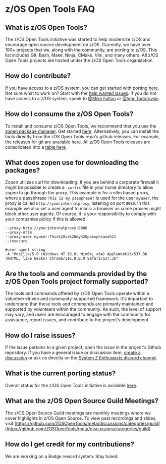 # z/OS Open Tools FAQ

## What is z/OS Open Tools?
The z/OS Open Tools initiative was started to help modernize z/OS and encourage open source development on z/OS. Currently, we have over 190+ projects that we, along with the community, are porting to z/OS. This list includes Git, Bash, Make, Ninja, CMake, Vim, and many others. All z/OS Open Tools projects are hosted under the z/OS Open Tools organization.

## How do I contribute?
If you have access to a z/OS system, you can get started with porting [here](https://zosopentools.github.io/meta/#/Guides/Porting). Not sure what to work on? Start with the [help wanted issues](https://github.com/ZOSOpenTools/meta/labels/help%20wanted). If you do not have access to a z/OS system, speak to [@Mike Fulton](https://github.com/MikeFultonDev) or [@Igor Todorovski](https://github.com/IgorTodorovskiIBM).

## How do I consume the z/OS Open Tools?

To install and consume z/OS Open Tools, we recommend that you use the [zopen package manager](https://zosopentools.github.io/meta/#/Guides/ThePackageManager?id=using-the-package-manager). Get started [here](https://zosopentools.github.io/meta/#/Guides/QuickStart). 
Alternatively, you can install the tools directly from the zOS Open Tools repo's github releases. For example, the releases for git are available [here]( https://github.com/ZOSOpenTools/gitport/releases). All z/OS Open Tools releases are consolidated into a [table here](https://zosopentools.github.io/meta/#/Latest).

## What does zopen use for downloading the packages?
Zopen utilizes curl for downloading. If you are behind a corporate firewall it might be possible to create a `.curlrc` file in your home directory to allow zopen to go through the proxy. This example is for a ntlm based proxy, where a passphrase `This is my passphase!` is used for the user `myuser`, the proxy is called `http://yourinternalproxy`, listening on port `8080`. In this example we also set a user agent to mimic a browser as some proxies might block other user agents. Of course, it is your responsibility to comply with your companies policy if this is allowed.
```
--proxy http://yourinternalproxy:8080
--proxy-ntlm
--proxy-user myuser:This%20is%20my%20passphrase%21
--insecure

#user agent string
-A "Mozilla/5.0 (Windows NT 10.0; Win64; x64) AppleWebKit/537.36 (KHTML, like Gecko) Chrome/116.0.0.0 Safari/537.36"
```

## Are the tools and commands provided by the z/OS Open Tools project formally supported?
The tools and commands offered by z/OS Open Tools operate within a volunteer-driven and community-supported framework. It's important to understand that these tools and commands are primarily maintained and supported by volunteers within the community. As such, the level of support may vary, and users are encouraged to engage with the community for assistance, report issues, and contribute to the project's development.

## How do I raise issues?
If the issue pertains to a given project, open the issue in the project's Github repository. If you have a general issue or discussion item, [create a discussion](https://github.com/ZOSOpenTools/meta/discussions) or ask us directly on the [System Z Enthusiasts discord channel](https://discord.gg/system-z-enthusiasts-880322471608344597).

## What is the current porting status?
Overall status for the z/OS Open Tools initiative is available [here](https://zosopentools.github.io/meta/#/Progress).

## What are the z/OS Open Source Guild Meetings?
The z/OS Open Source Guild meetings are monthly meetings where we cover highlights in z/OS Open Source. To view past recordings and slides, visit [https://github.com/ZOSOpenTools/meta/discussions/categories/guild](https://github.com/ZOSOpenTools/meta/discussions/categories/guild).

## How do I get credit for my contributions?
We are working on a Badge reward system. Stay tuned.

